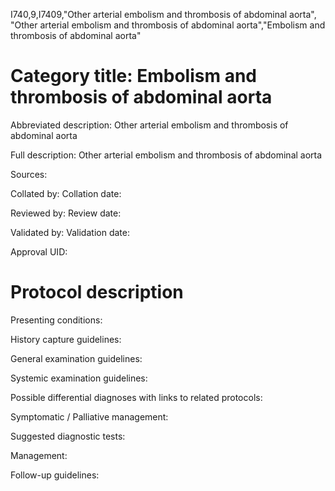 I740,9,I7409,"Other arterial embolism and thrombosis of abdominal aorta", "Other arterial embolism and thrombosis of abdominal aorta","Embolism and thrombosis of abdominal aorta"
# Category title: Embolism and thrombosis of abdominal aorta

Abbreviated description: Other arterial embolism and thrombosis of abdominal aorta

Full description: Other arterial embolism and thrombosis of abdominal aorta

Sources:

Collated by:
Collation date:

Reviewed by:
Review date:

Validated by:
Validation date:

Approval UID:

# Protocol description

Presenting conditions:

History capture guidelines:

General examination guidelines:

Systemic examination guidelines:

Possible differential diagnoses with links to related protocols:

Symptomatic / Palliative management:

Suggested diagnostic tests:

Management:

Follow-up guidelines:
